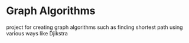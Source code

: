 # Graph Algorithms
 project for creating graph algorithms such as finding shortest path using various ways like Djikstra
